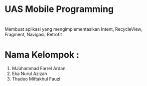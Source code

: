 # UAS Mobile Programming
#
Membuat aplikasi yang mengimplementasikan Intent, RecycleView, Fragment, Navigasi, Retrofit
# Nama Kelompok :
1. MJuhammad Farrel Ardan
2. Eka Nurul Azizah
3. Thadeo Miftakhul Fauzi 

